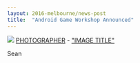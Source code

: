 ```yaml
---
layout: 2016-melbourne/news-post
title:  "Android Game Workshop Announced"
---
```


<p class="attribution">
	<img src="images/" class="image fit" />
	<a href="">PHOTOGRAPHER</a> -
	<a href="">"IMAGE TITLE"</a>
</p>

Sean
